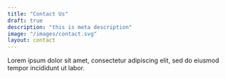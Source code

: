 ```yaml
---
title: "Contact Us"
draft: true
description: "this is meta description"
image: "/images/contact.svg"
layout: contact
---
```


Lorem ipsum dolor sit amet, consectetur adipiscing elit, sed do eiusmod tempor incididunt ut labor.
